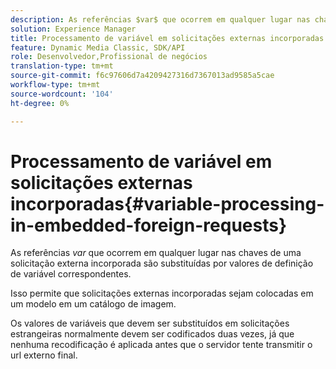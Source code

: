 ```yaml
---
description: As referências $var$ que ocorrem em qualquer lugar nas chaves de uma solicitação externa incorporada são substituídas por valores de definição de variável correspondentes.
solution: Experience Manager
title: Processamento de variável em solicitações externas incorporadas
feature: Dynamic Media Classic, SDK/API
role: Desenvolvedor,Profissional de negócios
translation-type: tm+mt
source-git-commit: f6c97606d7a4209427316d7367013ad9585a5cae
workflow-type: tm+mt
source-wordcount: '104'
ht-degree: 0%

---
```



# Processamento de variável em solicitações externas incorporadas{#variable-processing-in-embedded-foreign-requests}

As referências $var$ que ocorrem em qualquer lugar nas chaves de uma solicitação externa incorporada são substituídas por valores de definição de variável correspondentes.

Isso permite que solicitações externas incorporadas sejam colocadas em um modelo em um catálogo de imagem.

Os valores de variáveis que devem ser substituídos em solicitações estrangeiras normalmente devem ser codificados duas vezes, já que nenhuma recodificação é aplicada antes que o servidor tente transmitir o url externo final.
